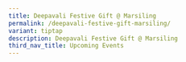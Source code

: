 ```yaml
---
title: Deepavali Festive Gift @ Marsiling
permalink: /deepavali-festive-gift-marsiling/
variant: tiptap
description: Deepavali Festive Gift @ Marsiling
third_nav_title: Upcoming Events
---
```

